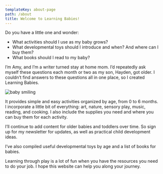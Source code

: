 ```yaml
---
templateKey: about-page
path: /about
title: Welcome to Learning Babies!
---
```

Do you have a little one and wonder:

* What activities should I use as my baby grows?
* What developmental toys should I introduce and when? And where can I buy them?
* What books should I read to my baby?

I’m Amy, and I’m a writer turned stay at home mom. I’d repeatedly ask myself these questions each month or two as my son, Hayden, got older. I couldn’t find answers to these questions all in one place, so I created Learning Babies.

![baby smiling](/img/02704a92-c1b3-49b9-878e-fd605b9354ef.jpeg "baby smiling")

It provides simple and easy activities organized by age, from 0 to 6 months. I incorporate a little bit of everything: art, nature, sensory play, music, reading, and cooking. I also include the supplies you need and where you can buy them for each activity. 

I’ll continue to add content for older babies and toddlers over time. So sign up for my newsletter for updates, as well as practical child development ideas.

I’ve also compiled useful developmental toys by age and a list of books for babies. 

Learning through play is a lot of fun when you have the resources you need to do your job. I hope this website can help you along your journey.